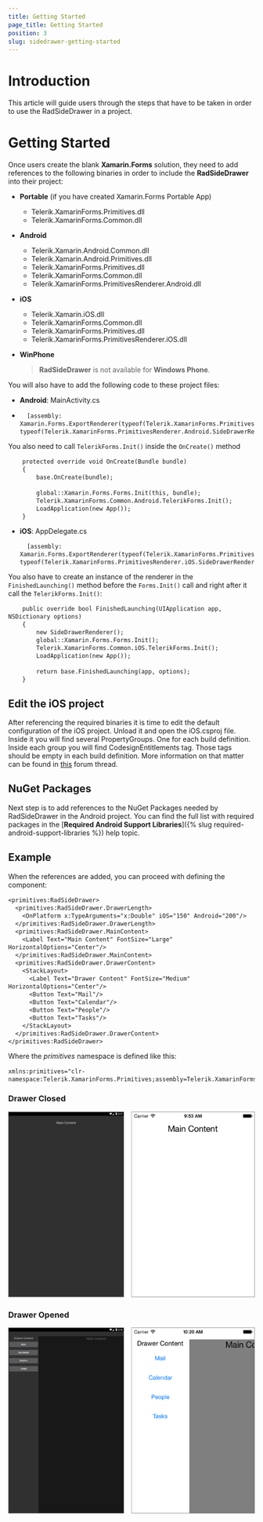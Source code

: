 ```yaml
---
title: Getting Started
page_title: Getting Started
position: 3
slug: sidedrawer-getting-started
---
```

# Introduction

This article will guide users through the steps that have to be taken in order to use the RadSideDrawer in a project.

# Getting Started

Once users create the blank **Xamarin.Forms** solution, they need to add references to the following binaries in order to include the **RadSideDrawer** into their project:

* **Portable** (if you have created Xamarin.Forms Portable App)
	- Telerik.XamarinForms.Primitives.dll
	- Telerik.XamarinForms.Common.dll
* **Android**
	- Telerik.Xamarin.Android.Common.dll
	- Telerik.Xamarin.Android.Primitives.dll
	- Telerik.XamarinForms.Primitives.dll
	- Telerik.XamarinForms.Common.dll
	- Telerik.XamarinForms.PrimitivesRenderer.Android.dll
* **iOS**
	- Telerik.Xamarin.iOS.dll
	- Telerik.XamarinForms.Common.dll
	- Telerik.XamarinForms.Primitives.dll
	- Telerik.XamarinForms.PrimitivesRenderer.iOS.dll
* **WinPhone**

	> **RadSideDrawer** is not available for **Windows Phone**.

You will also have to add the following code to these project files:

* **Android**: MainActivity.cs
* 
		[assembly: Xamarin.Forms.ExportRenderer(typeof(Telerik.XamarinForms.Primitives.RadSideDrawer), typeof(Telerik.XamarinForms.PrimitivesRenderer.Android.SideDrawerRenderer))]
You also need to call `TelerikForms.Init()` inside the `OnCreate()` method

		protected override void OnCreate(Bundle bundle)
        {
            base.OnCreate(bundle);

            global::Xamarin.Forms.Forms.Init(this, bundle); 
            Telerik.XamarinForms.Common.Android.TelerikForms.Init();
            LoadApplication(new App());
        }

* **iOS**: AppDelegate.cs

		[assembly: Xamarin.Forms.ExportRenderer(typeof(Telerik.XamarinForms.Primitives.RadSideDrawer), typeof(Telerik.XamarinForms.PrimitivesRenderer.iOS.SideDrawerRenderer))]
You also have to create an instance of the renderer in the `FinishedLaunching()` method before the `Forms.Init()` call and right after it call the `TelerikForms.Init()`:

		public override bool FinishedLaunching(UIApplication app, NSDictionary options)
        {
            new SideDrawerRenderer();
            global::Xamarin.Forms.Forms.Init();
            Telerik.XamarinForms.Common.iOS.TelerikForms.Init();
            LoadApplication(new App());

            return base.FinishedLaunching(app, options);
        }

## Edit the iOS project
After referencing the required binaries it is time to edit the default configuration of the iOS project. Unload it and open the iOS.csproj file. Inside it you will find several PropertyGroups. One for each build definition. Inside each group you will find CodesignEntitlements tag. Those tags should be empty in each build definition. More information on that matter can be found in [this]({http://forums.xamarin.com/discussion/39674/iphonesimulator-build-results-in-no-valid-ios-code-signing-keys-found-in-keychain}) forum thread.

## NuGet Packages
Next step is to add references to the NuGet Packages needed by RadSideDrawer in the Android project. You can find the full list with required packages in the [**Required Android Support Libraries**]({% slug required-android-support-libraries %}) help topic.

## Example
When the references are added, you can proceed with defining the component:

	<primitives:RadSideDrawer>
	  <primitives:RadSideDrawer.DrawerLength>
	    <OnPlatform x:TypeArguments="x:Double" iOS="150" Android="200"/>
	  </primitives:RadSideDrawer.DrawerLength>
	  <primitives:RadSideDrawer.MainContent>
	    <Label Text="Main Content" FontSize="Large" HorizontalOptions="Center"/>
	  </primitives:RadSideDrawer.MainContent>
	  <primitives:RadSideDrawer.DrawerContent>
	    <StackLayout>
	      <Label Text="Drawer Content" FontSize="Medium" HorizontalOptions="Center"/>
	      <Button Text="Mail"/>
	      <Button Text="Calendar"/>
	      <Button Text="People"/>
	      <Button Text="Tasks"/>
	    </StackLayout>
	  </primitives:RadSideDrawer.DrawerContent>
	</primitives:RadSideDrawer>


Where the *primitives* namespace is defined like this:

	xmlns:primitives="clr-namespace:Telerik.XamarinForms.Primitives;assembly=Telerik.XamarinForms.Primitives"

### Drawer Closed

![SideDrawer example](images/sidedrawer-getting-started-closed.png)

### Drawer Opened

![SideDrawer example](images/sidedrawer-getting-started-opened.png)